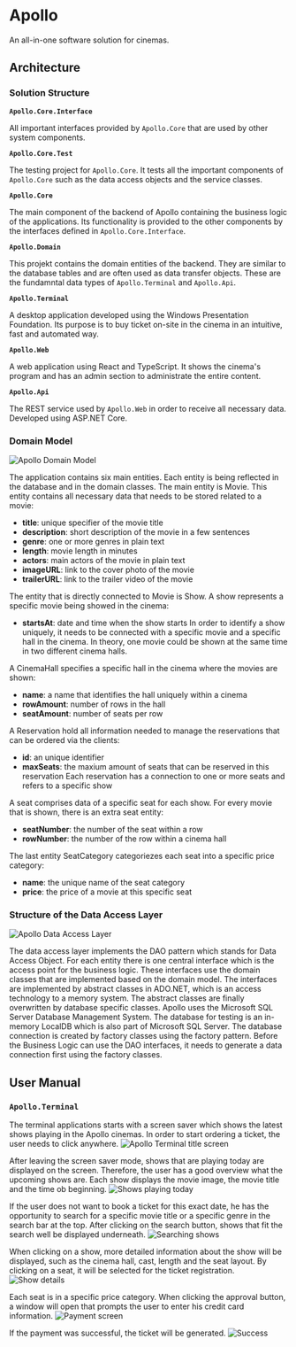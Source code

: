 # Apollo
An all-in-one software solution for cinemas.

## Architecture
### Solution Structure
**`Apollo.Core.Interface`**

All important interfaces provided by `Apollo.Core` that are used by other system components.

**`Apollo.Core.Test`**

The testing project for `Apollo.Core`. It tests all the important components of `Apollo.Core` such as the data access objects and the service classes.

**`Apollo.Core`**

The main component of the backend of Apollo containing the business logic of the applications. Its functionality is provided to the other components by the interfaces defined in `Apollo.Core.Interface`.

**`Apollo.Domain`**

This projekt contains the domain entities of the backend. They are similar to the database tables and are often used as data transfer objects. These are the fundamntal data types of `Apollo.Terminal` and `Apollo.Api`.

**`Apollo.Terminal`**

A desktop application developed using the Windows Presentation Foundation. Its purpose is to buy ticket on-site in the cinema in an intuitive, fast and automated way.

**`Apollo.Web`**

A web application using React and TypeScript. It shows the cinema's program and has an admin section to administrate the entire content.

**`Apollo.Api`**

The REST service used by `Apollo.Web` in order to receive all necessary data. Developed using ASP.NET Core.

### Domain Model
![Apollo Domain Model](docs/domain-model.svg)

The application contains six main entities. Each entity is being reflected in the database and in the domain classes.
The main entity is Movie. This entity contains all necessary data that needs to be stored related to a movie:
* **title**: unique specifier of the movie title
* **description**: short description of the movie in a few sentences
* **genre**: one or more genres in plain text
* **length**: movie length in minutes
* **actors**: main actors of the movie in plain text
* **imageURL**: link to the cover photo of the movie
* **trailerURL**: link to the trailer video of the movie

The entity that is directly connected to Movie is Show. A show represents a specific movie being showed in the cinema:
* **startsAt**: date and time when the show starts
In order to identify a show uniquely, it needs to be connected with a specific movie and a specific hall in the cinema. In theory, one movie could be shown at the same time in two different cinema halls.

A CinemaHall specifies a specific hall in the cinema where the movies are shown:
* **name**: a name that identifies the hall uniquely within a cinema
* **rowAmount**: number of rows in the hall
* **seatAmount**: number of seats per row

A Reservation hold all information needed to manage the reservations that can be ordered via the clients:
* **id**: an unique identifier
* **maxSeats**: the maxium amount of seats that can be reserved in this reservation
Each reservation has a connection to one or more seats and refers to a specific show

A seat comprises data of a specific seat for each show. For every movie that is shown, there is an extra seat entity:
* **seatNumber**: the number of the seat within a row
* **rowNumber**: the number of the row within a cinema hall

The last entity SeatCategory categoriezes each seat into a specific price category:
* **name**: the unique name of the seat category
* **price**: the price of a movie at this specific seat

### Structure of the Data Access Layer
![Apollo Data Access Layer](docs/data-access-layer.svg)

The data access layer implements the DAO pattern which stands for Data Access Object. For each entity there is one central interface which is the access point for the business logic.
These interfaces use the domain classes that are implemented based on the domain model.
The interfaces are implemented by abstract classes in ADO.NET, which is an access technology to a memory system.
The abstract classes are finally overwritten by database specific classes. Apollo uses the Microsoft SQL Server Database Management System. The database for testing is an in-memory LocalDB which is also part of Microsoft SQL Server.
The database connection is created by factory classes using the factory pattern. Before the Business Logic can use the DAO interfaces, it needs to generate a data connection first using the factory classes.

## User Manual
### `Apollo.Terminal`
The terminal applications starts with a screen saver which shows the latest shows playing in the Apollo cinemas. In order to start ordering a ticket, the user needs to click anywhere.
![Apollo Terminal title screen](terminal/title_screen.PNG)

After leaving the screen saver mode, shows that are playing today are displayed on the screen. Therefore, the user has a good overview what the upcoming shows are. Each show displays the movie image, the movie title and the time ob beginning.
![Shows playing today](terminal/show_overview.PNG)

If the user does not want to book a ticket for this exact date, he has the opportunity to search for a specific movie title or a specific genre in the search bar at the top. After clicking on the search button, shows that fit the search well be displayed underneath.
![Searching shows](terminal/show_search.PNG)

When clicking on a show, more detailed information about the show will be displayed, such as the cinema hall, cast, length and the seat layout. By clicking on a seat, it will be selected for the ticket registration.
![Show details](terminal/show_details.PNG)

Each seat is in a specific price category. When clicking the approval button, a window will open that prompts the user to enter his credit card information.
![Payment screen](terminal/payment.PNG)

If the payment was successful, the ticket will be generated.
![Success](terminal/success.PNG)
